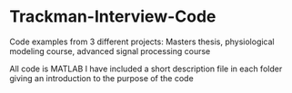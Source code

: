 # Trackman-Interview-Code
Code examples from 3 different projects:
Masters thesis,
physiological modeling course,
advanced signal processing course

All code is MATLAB
I have included a short description file in each folder giving an introduction to the purpose of the code
